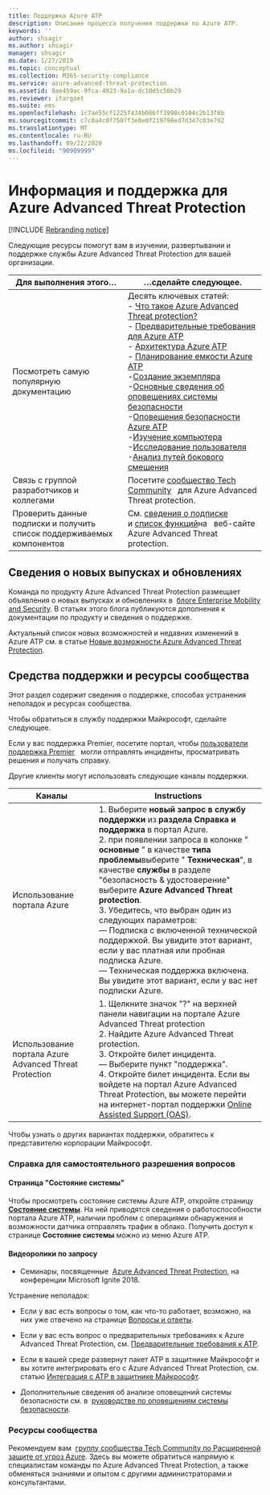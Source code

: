```yaml
---
title: Поддержка Azure ATP
description: Описание процесса получения поддержки по Azure ATP.
keywords: ''
author: shsagir
ms.author: shsagir
manager: shsagir
ms.date: 1/27/2019
ms.topic: conceptual
ms.collection: M365-security-compliance
ms.service: azure-advanced-threat-protection
ms.assetid: 8ae459ac-9fca-4923-9a1a-dc10d5c50b29
ms.reviewer: itargoet
ms.suite: ems
ms.openlocfilehash: 1c7ae55cf1225f434b086ff3998c0104c2b13f8b
ms.sourcegitcommit: c7c0a4c9f7507f3e8e0f219798ed7d347c03e792
ms.translationtype: MT
ms.contentlocale: ru-RU
ms.lasthandoff: 09/22/2020
ms.locfileid: "90909999"
---
```

# <a name="azure-advanced-threat-protection-information-and-support"></a>Информация и поддержка для Azure Advanced Threat Protection 


[!INCLUDE [Rebranding notice](includes/rebranding.md)]

Следующие ресурсы помогут вам в изучении, развертывании и поддержке службы Azure Advanced Threat Protection для вашей организации.

|Для выполнения этого…|…сделайте следующее.|
|----|----|
|Посмотреть самую популярную документацию|Десять ключевых статей:<br>- [Что такое Azure Advanced Threat protection?](what-is.md)<br>- [Предварительные требования для Azure ATP](prerequisites.md)<br>- [Архитектура Azure ATP](architecture.md)<br>- [Планирование емкости Azure ATP](capacity-planning.md)<br>-[Создание экземпляра](install-step1.md)<br>-[Основные сведения об оповещениях системы безопасности](understanding-security-alerts.md)<br>-[Оповещения безопасности Azure ATP](suspicious-activity-guide.md)<br>-[Изучение компьютера](investigate-a-computer.md)<br>-[Исследование пользователя](investigate-a-user.md)<br>-[Анализ путей бокового смещения](investigate-lateral-movement-path.md)
|Связь с группой разработчиков и коллегами|Посетите [сообщество Tech Community](https://techcommunity.microsoft.com/t5/Azure-Advanced-Threat-Protection/bd-p/AzureAdvancedThreatProtection)   для Azure Advanced Threat protection.|
|Проверить данные подписки и получить список поддерживаемых компонентов|См. [сведения о подписке](https://www.microsoft.com/cloud-platform/azure-information-protection-pricing)   и [список функций](https://www.microsoft.com/cloud-platform/azure-information-protection-features)на   веб-сайте Azure Advanced Threat protection.|

## <a name="information-about-new-releases-and-updates"></a>Сведения о новых выпусках и обновлениях

Команда по продукту Azure Advanced Threat Protection размещает объявления о новых выпусках и обновлениях в  [блоге Enterprise Mobility and Security](https://cloudblogs.microsoft.com/enterprisemobility/author/microsoft-advanced-threat-analytics-team/).
В статьях этого блога публикуются дополнения к документации по продукту и сведения о поддержке.

Актуальный список новых возможностей и недавних изменений в Azure ATP см. в статье [Новые возможности Azure Advanced Threat Protection](whats-new.md).

## <a name="support-options-and-community-resources"></a>Средства поддержки и ресурсы сообщества

Этот раздел содержит сведения о поддержке, способах устранения неполадок и ресурсах сообщества.

Чтобы обратиться в службу поддержки Майкрософт, сделайте следующее.

Если у вас поддержка Premier, посетите портал, чтобы [пользователи поддержка Premier](https://premier.microsoft.com/)   могли отправлять инциденты, просматривать решения и получать справку.

Другие клиенты могут использовать следующие каналы поддержки.

| Каналы|Instructions|
|------|-----|
|Использование портала Azure|1. Выберите **новый запрос в службу поддержки** из **раздела Справка и поддержка** в портал Azure. <br>2. при появлении запроса в колонке " **основные** " в качестве **типа проблемы**выберите " **Техническая**", в качестве **службы** в разделе "безопасность & удостоверение" выберите **Azure Advanced Threat protection**. <br>3. Убедитесь, что выбран один из следующих параметров:<br>— Подписка с включенной технической поддержкой. Вы увидите этот вариант, если у вас платная или пробная подписка Azure.<br>— Техническая поддержка включена. Вы увидите этот вариант, если у вас нет подписки Azure.|
|Использование портала Azure Advanced Threat Protection| 1. Щелкните значок "?" на верхней панели навигации на портале Azure Advanced Threat protection<br>2. Найдите Azure Advanced Threat protection.<br>3. Откройте билет инцидента.<br>— Выберите пункт "поддержка".<br>4. Откройте билет инцидента. Если вы войдете на портал Azure Advanced Threat Protection, вы можете перейти на интернет-портал поддержки [Online Assisted Support (OAS)](https://support.microsoft.com/assistedsupportproducts). |

Чтобы узнать о других вариантах поддержки, обратитесь к представителю корпорации Майкрософт.

### <a name="self-help"></a>Справка для самостоятельного разрешения вопросов

#### <a name="system-status-page"></a>Страница "Состояние системы"

Чтобы просмотреть состояние системы Azure ATP, откройте страницу [**Состояние системы**](https://health.atp.azure.com/). На ней приводятся сведения о работоспособности портала Azure ATP, наличии проблем с операциями обнаружения и возможности датчика отправлять трафик в облако. Получить доступ к странице **Состояние системы** можно из меню Azure ATP.

#### <a name="on-demand-videos"></a>Видеоролики по запросу

- Семинары, посвященные  [Azure Advanced Threat Protection](https://myignite.techcommunity.microsoft.com/sessions?t=%257B%2522from%2522%253A%25222018-09-23T08%253A00%253A00-04%253A00%2522%252C%2522to%2522%253A%25222018-09-28T19%253A00%253A00-04%253A00%2522%257D&q=azure%2520advanced%2520threat%2520protection#ignite-html-anchor), на конференции Microsoft Ignite 2018.

Устранение неполадок:

- Если у вас есть вопросы о том, как что-то работает, возможно, на них уже отвечено на странице [Вопросы и ответы](technical-faq.md).

- Если у вас есть вопрос о предварительных требованиях к Azure Advanced Threat Protection, см. [Предварительные требования к ATP](prerequisites.md).

- Если в вашей среде развернут пакет ATP в защитнике Майкрософт и вы хотите интегрировать его с Azure Advanced Threat Protection, см. статью [Интеграция с ATP в защитнике Майкрософт](integrate-msde.md).

- Дополнительные сведения об анализе оповещений системы безопасности см. в  [руководстве по оповещениям системы безопасности](suspicious-activity-guide.md).

### <a name="community-resources"></a>Ресурсы сообщества

Рекомендуем вам  [группу сообщества Tech Community по Расширенной защите от угроз Azure](https://aka.ms/azureatpcommunity). Здесь вы можете обратиться напрямую к специалистам команды по Azure Advanced Threat Protection, а также обменяться знаниями и опытом с другими администраторами и консультантами.
